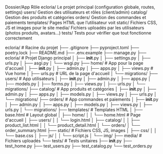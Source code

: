 Dossier/App	Rôle
ecloria/	Le projet principal (configuration globale, routes, settings)
users/	Gestion des utilisateurs et rôles (client/admin)
catalog/	Gestion des produits et catégories
orders/	Gestion des commandes et paiements
templates/	Pages HTML que l’utilisateur voit
static/	Fichiers CSS, JS et images pour le site
media/	Fichiers uploadés par les utilisateurs (photos produits, avatars…)
tests/	Tests pour vérifier que tout fonctionne correctement


ecloria/                  # Racine du projet
├── .gitignore
├── pyproject.toml
├── poetry.lock
├── README.md
├── .env.example
├── manage.py
├── ecloria/               # Projet Django principal
│   ├── __init__.py
│   ├── settings.py
│   ├── urls.py
│   ├── asgi.py
│   └── wsgi.py
├── home/                  # App pour la page d'accueil
│   ├── __init__.py
│   ├── admin.py
│   ├── apps.py
│   ├── views.py           # Vue home
│   ├── urls.py            # URL de la page d'accueil
│   └── migrations/
├── users/                 # App utilisateurs
│   ├── __init__.py
│   ├── admin.py
│   ├── apps.py
│   ├── models.py
│   ├── forms.py
│   ├── views.py
│   ├── urls.py
│   └── migrations/
├── catalog/               # App produits et catégories
│   ├── __init__.py
│   ├── admin.py
│   ├── apps.py
│   ├── models.py
│   ├── views.py
│   ├── urls.py
│   └── migrations/
├── orders/                # App commandes et paiements
│   ├── __init__.py
│   ├── admin.py
│   ├── apps.py
│   ├── models.py
│   ├── views.py
│   ├── urls.py
│   └── migrations/
├── templates/             # Templates HTML
│   ├── base.html          # Layout global
│   ├── home/
│   │   └── home.html      # Page d'accueil
│   ├── users/
│   │   └── login.html
│   ├── catalog/
│   │   ├── product_list.html
│   │   └── product_detail.html
│   └── orders/
│       └── order_summary.html
├── static/                # Fichiers CSS, JS, images
│   ├── css/
│   │   └── base.css
│   ├── js/
│   │   └── script.js
│   └── img/
├── media/                 # Fichiers uploadés
└── tests/                 # Tests unitaires
    ├── __init__.py
    ├── test_home.py
    ├── test_users.py
    ├── test_catalog.py
    └── test_orders.py
